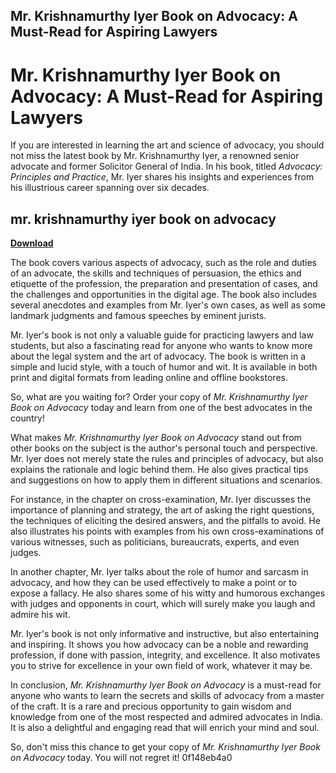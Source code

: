## Mr. Krishnamurthy Iyer Book on Advocacy: A Must-Read for Aspiring Lawyers

  
# Mr. Krishnamurthy Iyer Book on Advocacy: A Must-Read for Aspiring Lawyers
 
If you are interested in learning the art and science of advocacy, you should not miss the latest book by Mr. Krishnamurthy Iyer, a renowned senior advocate and former Solicitor General of India. In his book, titled *Advocacy: Principles and Practice*, Mr. Iyer shares his insights and experiences from his illustrious career spanning over six decades.
 
## mr. krishnamurthy iyer book on advocacy


[**Download**](https://www.google.com/url?q=https%3A%2F%2Fshoxet.com%2F2tKTXF&sa=D&sntz=1&usg=AOvVaw2U-6AAb3LDK3jS7G3YzPL3)

 
The book covers various aspects of advocacy, such as the role and duties of an advocate, the skills and techniques of persuasion, the ethics and etiquette of the profession, the preparation and presentation of cases, and the challenges and opportunities in the digital age. The book also includes several anecdotes and examples from Mr. Iyer's own cases, as well as some landmark judgments and famous speeches by eminent jurists.
 
Mr. Iyer's book is not only a valuable guide for practicing lawyers and law students, but also a fascinating read for anyone who wants to know more about the legal system and the art of advocacy. The book is written in a simple and lucid style, with a touch of humor and wit. It is available in both print and digital formats from leading online and offline bookstores.
 
So, what are you waiting for? Order your copy of *Mr. Krishnamurthy Iyer Book on Advocacy* today and learn from one of the best advocates in the country!
  
What makes *Mr. Krishnamurthy Iyer Book on Advocacy* stand out from other books on the subject is the author's personal touch and perspective. Mr. Iyer does not merely state the rules and principles of advocacy, but also explains the rationale and logic behind them. He also gives practical tips and suggestions on how to apply them in different situations and scenarios.
 
For instance, in the chapter on cross-examination, Mr. Iyer discusses the importance of planning and strategy, the art of asking the right questions, the techniques of eliciting the desired answers, and the pitfalls to avoid. He also illustrates his points with examples from his own cross-examinations of various witnesses, such as politicians, bureaucrats, experts, and even judges.
 
In another chapter, Mr. Iyer talks about the role of humor and sarcasm in advocacy, and how they can be used effectively to make a point or to expose a fallacy. He also shares some of his witty and humorous exchanges with judges and opponents in court, which will surely make you laugh and admire his wit.
 
Mr. Iyer's book is not only informative and instructive, but also entertaining and inspiring. It shows you how advocacy can be a noble and rewarding profession, if done with passion, integrity, and excellence. It also motivates you to strive for excellence in your own field of work, whatever it may be.
  
In conclusion, *Mr. Krishnamurthy Iyer Book on Advocacy* is a must-read for anyone who wants to learn the secrets and skills of advocacy from a master of the craft. It is a rare and precious opportunity to gain wisdom and knowledge from one of the most respected and admired advocates in India. It is also a delightful and engaging read that will enrich your mind and soul.
 
So, don't miss this chance to get your copy of *Mr. Krishnamurthy Iyer Book on Advocacy* today. You will not regret it!
 0f148eb4a0
